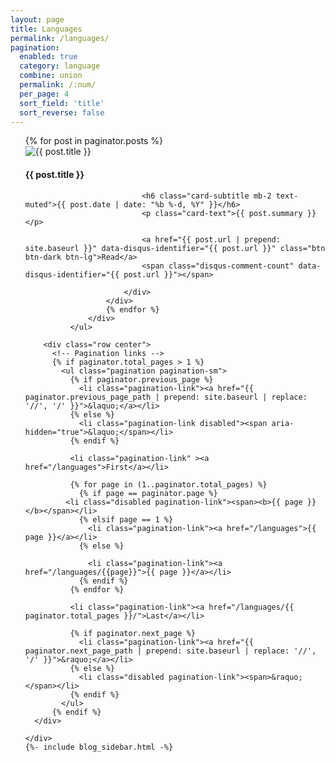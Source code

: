 ```yaml
---
layout: page
title: Languages
permalink: /languages/
pagination:
  enabled: true
  category: language
  combine: union
  permalink: /:num/  
  per_page: 4
  sort_field: 'title'
  sort_reverse: false
---
```


<div class="col-lg-12">
 <div class="row justify-content-center">
      <div class="col-lg-8">
              <ul>
                  <div class="row">
                      {% for post in paginator.posts %}
                      <div class="card blog-post">
                          <img class="card-img-top" src="{{site.url}}{{site.baseurl}}{{ post.thumbnail }}" alt="{{ post.title }}">
                          <div class="card-body center">
                              <!-- <img src="{{site.url}}{{site.baseurl}}/assets/img/{{ site.author_logo }}" class="author-profile-img"> -->
                              <h4 class="card-title">{{ post.title }}</h4>

                              <h6 class="card-subtitle mb-2 text-muted">{{ post.date | date: "%b %-d, %Y" }}</h6>
                              <p class="card-text">{{ post.summary }} </p>

                              <a href="{{ post.url | prepend: site.baseurl }}" data-disqus-identifier="{{ post.url }}" class="btn btn-dark btn-lg">Read</a>
                              <span class="disqus-comment-count" data-disqus-identifier="{{ post.url }}"></span>

                          </div>
                      </div>
                      {% endfor %}
                  </div>
              </ul>

        <div class="row center">
          <!-- Pagination links -->
          {% if paginator.total_pages > 1 %}
            <ul class="pagination pagination-sm">
              {% if paginator.previous_page %}
                <li class="pagination-link"><a href="{{ paginator.previous_page_path | prepend: site.baseurl | replace: '//', '/' }}">&laquo;</a></li>
              {% else %}
                <li class="pagination-link disabled"><span aria-hidden="true">&laquo;</span></li>
              {% endif %}

              <li class="pagination-link" ><a href="/languages">First</a></li>

              {% for page in (1..paginator.total_pages) %}
                {% if page == paginator.page %}
             <li class="disabled pagination-link"><span><b>{{ page }}</b></span></li>
                {% elsif page == 1 %}
                  <li class="pagination-link"><a href="/languages">{{ page }}</a></li>
                {% else %}
<!--                  <li class="pagination-link"><a href="{{ site.paginate_path | prepend: site.baseurl | replace: '//', '/' | replace: ':num', page }}">{{ page }}</a></li>-->
                  <li class="pagination-link"><a href="/languages/{{page}}">{{ page }}</a></li>
                {% endif %}
              {% endfor %}

              <li class="pagination-link"><a href="/languages/{{ paginator.total_pages }}/">Last</a></li>

              {% if paginator.next_page %}
                <li class="pagination-link"><a href="{{ paginator.next_page_path | prepend: site.baseurl | replace: '//', '/' }}">&raquo;</a></li>
              {% else %}
                <li class="disabled pagination-link"><span>&raquo;</span></li>
              {% endif %}
            </ul>
          {% endif %}
      </div>

    </div>
    {%- include blog_sidebar.html -%}

 </div>
</div>